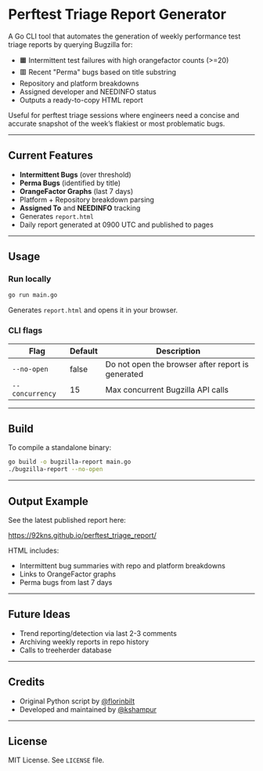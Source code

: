 # Perftest Triage Report Generator

A Go CLI tool that automates the generation of weekly performance test triage reports by querying Bugzilla for:

- 🟧 Intermittent test failures with high orangefactor counts (>=20)
- 🟥 Recent "Perma" bugs based on title substring
- Repository and platform breakdowns
- Assigned developer and NEEDINFO status
- Outputs a ready-to-copy HTML report

Useful for perftest triage sessions where engineers need a concise and accurate snapshot of the week’s flakiest or most problematic bugs.

---

## Current Features

- **Intermittent Bugs** (over threshold)
- **Perma Bugs** (identified by title)
- **OrangeFactor Graphs** (last 7 days)
- Platform + Repository breakdown parsing
- **Assigned To** and **NEEDINFO** tracking
- Generates `report.html`
- Daily report generated at 0900 UTC and published to pages

---

## Usage

### Run locally

```bash
go run main.go
```

Generates `report.html` and opens it in your browser.

### CLI flags

| Flag             | Default | Description                                        |
|------------------|---------|----------------------------------------------------|
| `--no-open`      | false   | Do not open the browser after report is generated |
| `--concurrency`  | 15      | Max concurrent Bugzilla API calls                 |

---

## Build

To compile a standalone binary:

```bash
go build -o bugzilla-report main.go
./bugzilla-report --no-open
```

---

## Output Example

See the latest published report here:

https://92kns.github.io/perftest_triage_report/

HTML includes:
- Intermittent bug summaries with repo and platform breakdowns
- Links to OrangeFactor graphs
- Perma bugs from last 7 days

---

## Future Ideas

- Trend reporting/detection via last 2-3 comments
- Archiving weekly reports in repo history
- Calls to treeherder database

---

## Credits

- Original Python script by [@florinbilt](https://github.com/florinbilt)
- Developed and maintained by [@kshampur](https://github.com/92kns)

---

## License

MIT License. See `LICENSE` file.
